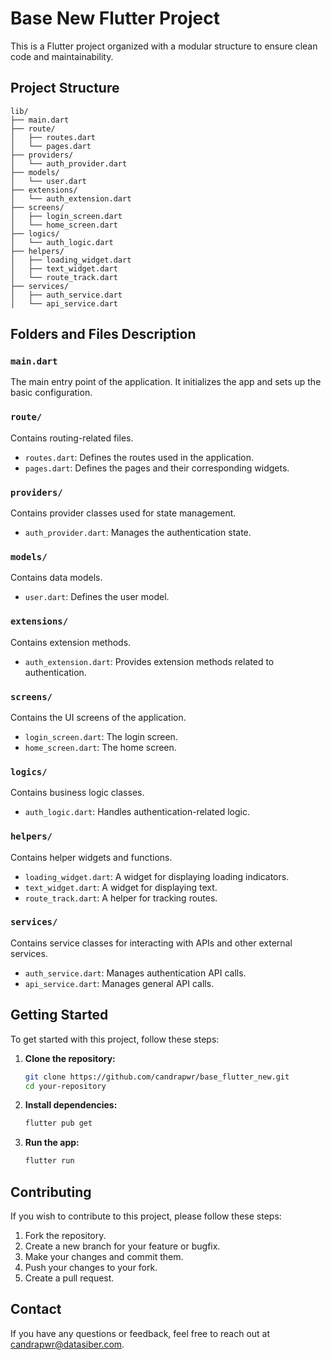
# Base New Flutter Project

This is a Flutter project organized with a modular structure to ensure clean code and maintainability.

## Project Structure

```plaintext
lib/
├── main.dart
├── route/
│   ├── routes.dart
│   └── pages.dart
├── providers/
│   └── auth_provider.dart
├── models/
│   └── user.dart
├── extensions/
│   └── auth_extension.dart
├── screens/
│   ├── login_screen.dart
│   └── home_screen.dart
├── logics/
│   └── auth_logic.dart
├── helpers/
│   ├── loading_widget.dart
│   ├── text_widget.dart
│   └── route_track.dart
├── services/
│   ├── auth_service.dart
│   └── api_service.dart
```

## Folders and Files Description

### `main.dart`

The main entry point of the application. It initializes the app and sets up the basic configuration.

### `route/`

Contains routing-related files.

- `routes.dart`: Defines the routes used in the application.
- `pages.dart`: Defines the pages and their corresponding widgets.

### `providers/`

Contains provider classes used for state management.

- `auth_provider.dart`: Manages the authentication state.

### `models/`

Contains data models.

- `user.dart`: Defines the user model.

### `extensions/`

Contains extension methods.

- `auth_extension.dart`: Provides extension methods related to authentication.

### `screens/`

Contains the UI screens of the application.

- `login_screen.dart`: The login screen.
- `home_screen.dart`: The home screen.

### `logics/`

Contains business logic classes.

- `auth_logic.dart`: Handles authentication-related logic.

### `helpers/`

Contains helper widgets and functions.

- `loading_widget.dart`: A widget for displaying loading indicators.
- `text_widget.dart`: A widget for displaying text.
- `route_track.dart`: A helper for tracking routes.

### `services/`

Contains service classes for interacting with APIs and other external services.

- `auth_service.dart`: Manages authentication API calls.
- `api_service.dart`: Manages general API calls.

## Getting Started

To get started with this project, follow these steps:

1. **Clone the repository:**

    ```bash
    git clone https://github.com/candrapwr/base_flutter_new.git
    cd your-repository
    ```

2. **Install dependencies:**

    ```bash
    flutter pub get
    ```

3. **Run the app:**

    ```bash
    flutter run
    ```

## Contributing

If you wish to contribute to this project, please follow these steps:

1. Fork the repository.
2. Create a new branch for your feature or bugfix.
3. Make your changes and commit them.
4. Push your changes to your fork.
5. Create a pull request.


## Contact

If you have any questions or feedback, feel free to reach out at candrapwr@datasiber.com.
